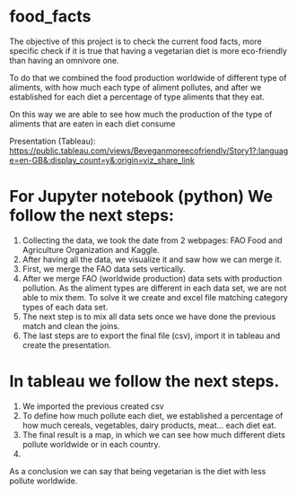 # food_facts

The objective of this project is to check the current food facts, more specific check if it is true that having a vegetarian diet is more eco-friendly than having an omnivore one.

To do that we combined the food production worldwide of different type of aliments, with how much each type of aliment pollutes, and after we established for each diet a percentage of type aliments that they eat. 

On this way we are able to see how much the production of the type of aliments that are eaten in each diet consume

Presentation (Tableau): https://public.tableau.com/views/Beveganmoreecofriendly/Story1?:language=en-GB&:display_count=y&:origin=viz_share_link

# For Jupyter notebook (python) We follow the next steps:
1.	Collecting the data, we took the date from 2 webpages: FAO Food and Agriculture Organization and Kaggle.
2.	After having all the data, we visualize it and saw how we can merge it.
3.	First, we merge the FAO data sets vertically.
4.	After we merge FAO (worldwide production) data sets with production pollution. As the aliment types are different in each data set, we are not able to mix them. To solve it we create and excel file matching category types of each data set.
5.	The next step is to mix all data sets once we have done the previous match and clean the joins.
6.	The last steps are to export the final file (csv), import it in tableau and create the presentation.

# In tableau we follow the next steps.
1.	We imported the previous created csv
2.	To define how much pollute each diet, we established a percentage of how much cereals, vegetables, dairy products, meat… each diet eat.
3.	The final result is a map, in which we can see how much different diets pollute worldwide or in each country.
4.	
As a conclusion we can say that being vegetarian is the diet with less pollute worldwide.


